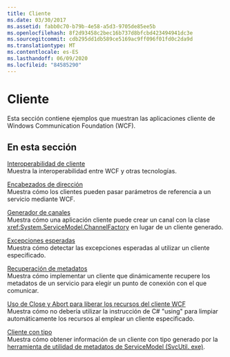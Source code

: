 ```yaml
---
title: Cliente
ms.date: 03/30/2017
ms.assetid: fabb0c70-b79b-4e58-a5d3-9705de85ee5b
ms.openlocfilehash: 8f2d93458c2bec16b737d8bfcbd423494941dc3e
ms.sourcegitcommit: cdb295dd1db589ce5169ac9ff096f01fd0c2da9d
ms.translationtype: MT
ms.contentlocale: es-ES
ms.lasthandoff: 06/09/2020
ms.locfileid: "84585290"
---
```

# <a name="client"></a>Cliente
Esta sección contiene ejemplos que muestran las aplicaciones cliente de Windows Communication Foundation (WCF).  
  
## <a name="in-this-section"></a>En esta sección  
 [Interoperabilidad de cliente](client-interoperability.md)  
 Muestra la interoperabilidad entre WCF y otras tecnologías.  
  
 [Encabezados de dirección](address-headers.md)  
 Muestra cómo los clientes pueden pasar parámetros de referencia a un servicio mediante WCF.  
  
 [Generador de canales](channel-factory.md)  
 Muestra cómo una aplicación cliente puede crear un canal con la clase <xref:System.ServiceModel.ChannelFactory> en lugar de un cliente generado.  
  
 [Excepciones esperadas](expected-exceptions.md)  
 Muestra cómo detectar las excepciones esperadas al utilizar un cliente especificado.  
  
 [Recuperación de metadatos](retrieve-metadata.md)  
 Muestra cómo implementar un cliente que dinámicamente recupere los metadatos de un servicio para elegir un punto de conexión con el que comunicar.  
  
 [Uso de Close y Abort para liberar los recursos del cliente WCF](use-close-abort-release-wcf-client-resources.md)  
 Muestra cómo no debería utilizar la instrucción de C# "using" para limpiar automáticamente los recursos al emplear un cliente especificado.  
  
 [Cliente con tipo](typed-client.md)  
 Muestra cómo obtener información de un cliente con tipo generado por la [herramienta de utilidad de metadatos de ServiceModel (SvcUtil. exe)](../servicemodel-metadata-utility-tool-svcutil-exe.md).

